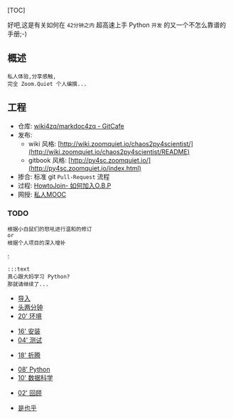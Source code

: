 <!-- title: chaos2py4scientist -->

[TOC]

好吧,这是有关如何在 
`42分钟之内` 
超高速上手 Python `开发` 的又一个不怎么靠谱的手册;-)

## 概述

    私人体验,分享感触, 
    完全 Zoom.Quiet 个人编撰...

## 工程

- 仓库: [wiki4zq/markdoc4zq - GitCafe](https://gitcafe.com/wiki4zq/markdoc4zq)
- 发布: 
    - wiki 风格: [http://wiki.zoomquiet.io/chaos2py4scientist/](http://wiki.zoomquiet.io/chaos2py4scientist/README)
    - gitbook 风格: [http://py4sc.zoomquiet.io/](http://py4sc.zoomquiet.io/index.html)
- 掺合: 标准 git `Pull-Request` 流程
- 过程: [HowtoJoin- 如何加入O.B.P](https://code.google.com/p/openbookproject/wiki/HowtoJoin)
- 网授: [私人MOOC](/DamaMooc)

### TODO

    根据小白鼠们的怒吼进行温和的修订
    or
    根据个人项目的深入增补


:

    :::text
    真心跟大妈学习 Python?
    那就请继续了...


* [导入](min-loading)
* [头两分钟](min-0-2)
* [20' 环境](min-2-22)
 - [16' 安装](min-2-18)
 - [04' 测试](min-18-22)
* [18' 折腾](min-22-40)
 - [08' Python](min-22-30)
 - [10' 数据科学](min-30-40)
* [02' 回顾](min-40-42)
 - [是也乎](min-plus)
